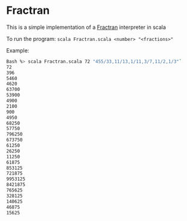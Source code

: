 # Fractran

This is a simple implementation of a [Fractran](https://en.wikipedia.org/wiki/FRACTRAN) interpreter in scala

To run the program:
`scala Fractran.scala <number> "<fractions>"`

Example:

```bash
Bash %> scala Fractran.scala 72 "455/33,11/13,1/11,3/7,11/2,1/3"`
72
396
5460
4620
63700
53900
4900
2100
900
4950
68250
57750
796250
673750
61250
26250
11250
61875
853125
721875
9953125
8421875
765625
328125
140625
46875
15625
```


